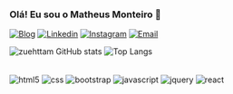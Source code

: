 ### Olá! Eu sou o Matheus Monteiro 👋

[![Blog](https://img.shields.io/website?label=https%3A%2F%2Fzuehttam.tech%2F&style=for-the-badge&up_color=blue&up_message=Visitar&url=https%3A%2F%2Fzuehttam.tech%2F)](https://zuehttam.tech/)
[![Linkedin](https://img.shields.io/badge/LinkedIn-0077B5?style=for-the-badge&logo=linkedin&logoColor=white)](https://www.linkedin.com/in/zuehttam/)
[![Instagram](https://img.shields.io/badge/Instagram-E4405F?style=for-the-badge&logo=instagram&logoColor=white)](https://www.instagram.com/zuehttam/)
[![Email](https://img.shields.io/badge/Gmail-D14836?style=for-the-badge&logo=gmail&logoColor=white)](mailto:zuehttam@gmail.com)

![zuehttam GitHub stats](https://github-readme-stats.vercel.app/api?username=zuehttam&show_icons=true&theme=tokyonight)
![Top Langs](https://github-readme-stats.vercel.app/api/top-langs/?username=zuehttam&layout=compact)
<div style="display: inline_block"><br/>
    <img align="center" alt="html5" src="https://img.shields.io/badge/HTML5-E34F26?style=for-the-badge&logo=html5&logoColor=white"/>
    <img align="center" alt="css" src="https://img.shields.io/badge/CSS3-1572B6?style=for-the-badge&logo=css3&logoColor=white"/>
    <img align="center" alt="bootstrap" src="https://img.shields.io/badge/Bootstrap-563D7C?style=for-the-badge&logo=bootstrap&logoColor=white"/>
    <img align="center" alt="javascript" src="https://img.shields.io/badge/JavaScript-F7DF1E?style=for-the-badge&logo=javascript&logoColor=black"/>
    <img align="center" alt="jquery" src="https://img.shields.io/badge/jQuery-0769AD?style=for-the-badge&logo=jquery&logoColor=white"/>
    <img align="center" alt="react" src="https://img.shields.io/badge/React-20232A?style=for-the-badge&logo=react&logoColor=61DAFB"/>
</div>
